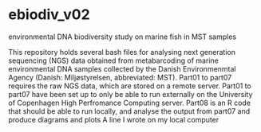 # ebiodiv_v02
environmental DNA biodiversity study on marine fish in MST samples

This repository holds several bash files for analysing next generation sequencing (NGS) data obtained from metabarcoding of marine environmental DNA samples collected by the Danish Environmenmtal Agency (Danish: Miljøstyrelsen, abbreviated: MST). Part01 to part07 requires the raw  NGS data, which are stored on a remote server. Part01 to part07 have been set up to only be able to run externally on the University of Copenhagen High Perfromance Computing server. Part08 is an R code that should be able to run locally, and analyse the output from part07 and produce diagrams and plots
A line I wrote on my local computer  
